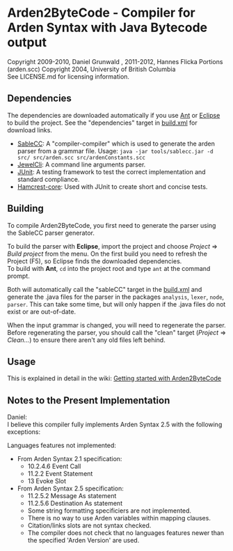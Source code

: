 Arden2ByteCode - Compiler for Arden Syntax with Java Bytecode output
====================================================================

Copyright 2009-2010, Daniel Grunwald , 2011-2012, Hannes Flicka
Portions (arden.scc) Copyright 2004, University of British Columbia  
See LICENSE.md for licensing information.


Dependencies
------------

The dependencies are downloaded automatically if you use [Ant](https://ant.apache.org/) or [Eclipse](https://eclipse.org/) to build the project. See the "dependencies" target in [build.xml](build.xml) for download links.

- [SableCC](http://www.sablecc.org/): A "compiler-compiler" which is used to generate the arden parser from a grammar file. Usage: `java -jar tools/sablecc.jar -d src/ src/arden.scc src/ardenConstants.scc`
- [JewelCli](http://jewelcli.lexicalscope.com/): A command line arguments parser.
- [JUnit](http://junit.org/): A testing framework to test the correct implementation and standard compliance.
- [Hamcrest-core](http://hamcrest.org/JavaHamcrest/): Used with JUnit to create short and concise tests.


Building
--------
To compile Arden2ByteCode, you first need to generate the parser using the SableCC parser generator.

To build the parser with **Eclipse**, import the project and choose *Project* &rArr; *Build project* from the menu. On the first build you need to refresh the Project (F5), so Eclipse finds the downloaded dependencies.  
To build with **Ant**, `cd` into the project root and type `ant` at the command prompt.  

Both will automatically call the "sableCC" target in the [build.xml](build.xml) and generate the .java files for the parser in the packages `analysis`, `lexer`, `node`, `parser`. This can take some time, but will only happen if the .java files do not exist or are out-of-date.

When the input grammar is changed, you will need to regenerate the parser. Before regenerating the parser, you should call the "clean" target (*Project* &rArr; *Clean&hellip;*) to ensure there aren't any old files left behind.


Usage
-----

This is explained in detail in the wiki: [Getting started with Arden2ByteCode](https://github.com/PLRI/arden2bytecode/wiki/Getting-started-with-Arden2ByteCode)


Notes to the Present Implementation
-----------------------------------

Daniel:  
I believe this compiler fully implements Arden Syntax 2.5 with the following exceptions:

Languages features not implemented:

* From Arden Syntax 2.1 specification:
    * 10.2.4.6 Event Call
    * 11.2.2 Event Statement
    * 13 Evoke Slot
* From Arden Syntax 2.5 specification:
    * 11.2.5.2 Message As statement
    * 11.2.5.6 Destination As statement
    * Some string formatting specificiers are not implemented.
    * There is no way to use Arden variables within mapping clauses.
    * Citation/links slots are not syntax checked.
    * The compiler does not check that no languages features newer than the specified 'Arden Version' are used.
